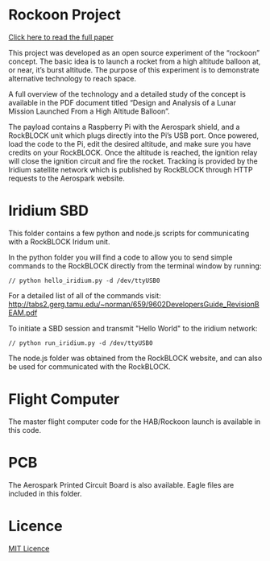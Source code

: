 Rockoon Project
====================

[Click here to read the full paper](https://github.com/everhusk/Aerospark/blob/master/Design%20%26%20Analysis%20Of%20A%20Lunar%20Mission%20Launched%20From%20A%20HAB.pdf)

This project was developed as an open source experiment of the “rockoon” concept.  The basic idea is to launch a rocket from a high altitude balloon at, or near, it’s burst altitude.  The purpose of this experiment is to demonstrate alternative technology to reach space.

A full overview of the technology and a detailed study of the concept is available in the PDF document titled “Design and Analysis of a Lunar Mission Launched From a High Altitude Balloon”.

The payload contains a Raspberry Pi with the Aerospark shield, and a RockBLOCK unit which plugs directly into the Pi’s USB port.  Once powered, load the code to the Pi, edit the desired altitude, and make sure you have credits on your RockBLOCK.  Once the altitude is reached, the ignition relay will close the ignition circuit and fire the rocket.  Tracking is provided by the Iridium satellite network which is published by RockBLOCK through HTTP requests to the Aerospark website.

Iridium SBD
================

This folder contains a few python and node.js scripts for communicating with a RockBLOCK Iridum unit.

In the python folder you will find a code to allow you to send simple commands to the RockBLOCK directly from the terminal window by running:
```
// python hello_iridium.py -d /dev/ttyUSB0
```
For a detailed list of all of the commands visit: http://tabs2.gerg.tamu.edu/~norman/659/9602DevelopersGuide_RevisionBEAM.pdf

To initiate a SBD session and transmit "Hello World" to the iridium network:
```
// python run_iridium.py -d /dev/ttyUSB0
```

The node.js folder was obtained from the RockBLOCK website, and can also be used for communicated with the RockBLOCK.


Flight Computer
============

The master flight computer code for the HAB/Rockoon launch is available in this code.

PCB
===

The Aerospark Printed Circuit Board is also available.  Eagle files are included in this folder.

Licence
======

[MIT Licence](http://opensource.org/licenses/MIT)
